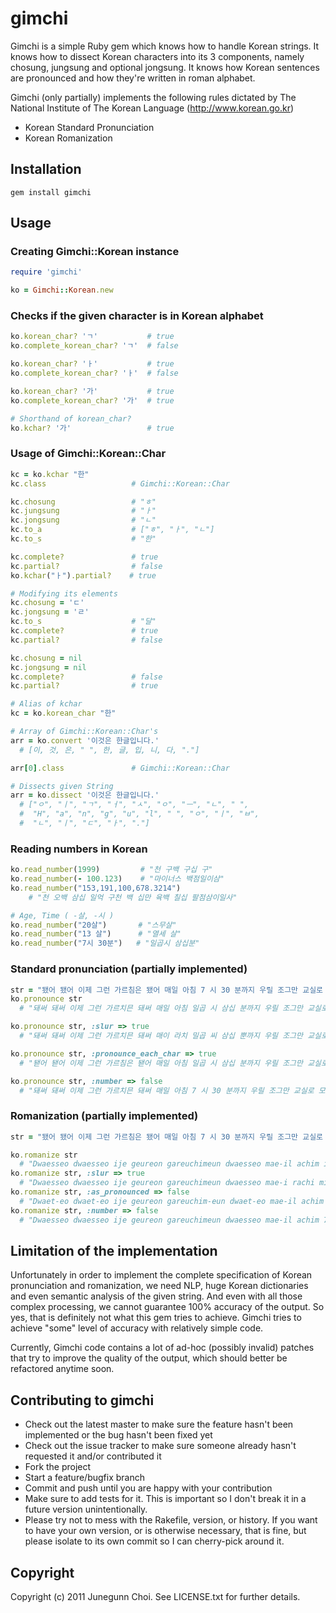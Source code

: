 # gimchi

Gimchi is a simple Ruby gem which knows how to handle Korean strings. It knows
how to dissect Korean characters into its 3 components, namely chosung,
jungsung and optional jongsung. It knows how Korean sentences are pronounced
and how they're written in roman alphabet. 

Gimchi (only partially) implements the following rules dictated by
The National Institute of The Korean Language (http://www.korean.go.kr)
* Korean Standard Pronunciation
* Korean Romanization

## Installation
```
gem install gimchi
```

## Usage

### Creating Gimchi::Korean instance
```ruby
require 'gimchi'

ko = Gimchi::Korean.new
```

### Checks if the given character is in Korean alphabet
```ruby
ko.korean_char? 'ㄱ'           # true
ko.complete_korean_char? 'ㄱ'  # false

ko.korean_char? 'ㅏ'           # true
ko.complete_korean_char? 'ㅏ'  # false

ko.korean_char? '가'           # true
ko.complete_korean_char? '가'  # true

# Shorthand of korean_char?
ko.kchar? '가'                 # true
```

### Usage of Gimchi::Korean::Char
```ruby
kc = ko.kchar "한"
kc.class                   # Gimchi::Korean::Char

kc.chosung                 # "ㅎ"
kc.jungsung                # "ㅏ"
kc.jongsung                # "ㄴ"
kc.to_a                    # ["ㅎ", "ㅏ", "ㄴ"]
kc.to_s                    # "한"

kc.complete?               # true
kc.partial?                # false
ko.kchar("ㅏ").partial?    # true

# Modifying its elements
kc.chosung = 'ㄷ'
kc.jongsung = 'ㄹ'
kc.to_s                    # "달"
kc.complete?               # true
kc.partial?                # false

kc.chosung = nil
kc.jongsung = nil
kc.complete?               # false
kc.partial?                # true

# Alias of kchar
kc = ko.korean_char "한"

# Array of Gimchi::Korean::Char's
arr = ko.convert '이것은 한글입니다.'
  # [이, 것, 은, " ", 한, 글, 입, 니, 다, "."]

arr[0].class               # Gimchi::Korean::Char

# Dissects given String
arr = ko.dissect '이것은 한글입니다.'
  # ["ㅇ", "ㅣ", "ㄱ", "ㅓ", "ㅅ", "ㅇ", "ㅡ", "ㄴ", " ", 
  #  "H", "a", "n", "g", "u", "l", " ", "ㅇ", "ㅣ", "ㅂ",
  #  "ㄴ", "ㅣ", "ㄷ", "ㅏ", "."]
```

### Reading numbers in Korean
```ruby
ko.read_number(1999)         # "천 구백 구십 구"
ko.read_number(- 100.123)    # "마이너스 백점일이삼"
ko.read_number("153,191,100,678.3214")
  	# "천 오백 삼십 일억 구천 백 십만 육백 칠십 팔점삼이일사"

# Age, Time ( -살, -시 )
ko.read_number("20살")       # "스무살"
ko.read_number("13 살")      # "열세 살"
ko.read_number("7시 30분")   # "일곱시 삼십분"
```

### Standard pronunciation (partially implemented)
```ruby
str = "됐어 됐어 이제 그런 가르침은 됐어 매일 아침 7 시 30 분까지 우릴 조그만 교실로 몰아넣고"
ko.pronounce str
  # "돼써 돼써 이제 그런 가르치믄 돼써 매일 아침 일곱 시 삼십 분까지 우릴 조그만 교실로 모라너코"

ko.pronounce str, :slur => true
  # "돼써 돼써 이제 그런 가르치믄 돼써 매이 라치 밀곱 씨 삼십 뿐까지 우릴 조그만 교실로 모라너코"

ko.pronounce str, :pronounce_each_char => true
  # "됃어 됃어 이제 그런 가르침은 됃어 매일 아침 일곱 시 삼십 분까지 우릴 조그만 교실로 몰아너고"

ko.pronounce str, :number => false
  # "돼써 돼써 이제 그런 가르치믄 돼써 매일 아침 7 시 30 분까지 우릴 조그만 교실로 모라너코"
```

### Romanization (partially implemented)
```ruby
str = "됐어 됐어 이제 그런 가르침은 됐어 매일 아침 7 시 30 분까지 우릴 조그만 교실로 몰아넣고"

ko.romanize str
  # "Dwaesseo dwaesseo ije geureon gareuchimeun dwaesseo mae-il achim ilgop si samsip bunkkaji uril jogeuman gyosillo moraneoko"
ko.romanize str, :slur => true
  # "Dwaesseo dwaesseo ije geureon gareuchimeun dwaesseo mae-i rachi milgop ssi samsip ppunkkaji uril jogeuman gyosillo moraneoko"
ko.romanize str, :as_pronounced => false
  # "Dwaet-eo dwaet-eo ije geureon gareuchim-eun dwaet-eo mae-il achim ilgop si samsip bunkkaji uril jogeuman gyosillo mol-aneogo"
ko.romanize str, :number => false
  # "Dwaesseo dwaesseo ije geureon gareuchimeun dwaesseo mae-il achim 7 si 30 bunkkaji uril jogeuman gyosillo moraneoko"
```

## Limitation of the implementation

Unfortunately in order to implement the complete specification of Korean
pronunciation and romanization, we need NLP, huge Korean dictionaries and even
semantic analysis of the given string. And even with all those complex
processing, we cannot guarantee 100% accuracy of the output. So yes, that is
definitely not what this gem tries to achieve. Gimchi tries to achieve "some"
level of accuracy with relatively simple code.

Currently, Gimchi code contains a lot of ad-hoc (possibly invalid) patches
that try to improve the quality of the output, which should better be
refactored anytime soon.

## Contributing to gimchi
 
* Check out the latest master to make sure the feature hasn't been implemented or the bug hasn't been fixed yet
* Check out the issue tracker to make sure someone already hasn't requested it and/or contributed it
* Fork the project
* Start a feature/bugfix branch
* Commit and push until you are happy with your contribution
* Make sure to add tests for it. This is important so I don't break it in a future version unintentionally.
* Please try not to mess with the Rakefile, version, or history. If you want to have your own version, or is otherwise necessary, that is fine, but please isolate to its own commit so I can cherry-pick around it.

## Copyright

Copyright (c) 2011 Junegunn Choi. See LICENSE.txt for
further details.

